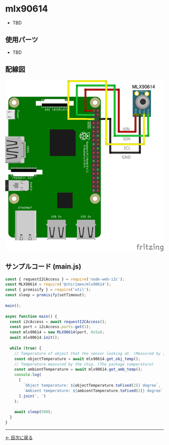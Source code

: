 # mlx90614

- TBD

## 使用パーツ

- TBD

## 配線図

![配線図](./images/mlx90614/schematic.png 'schematic')

## サンプルコード (main.js)

```javascript
const { requestI2CAccess } = require('node-web-i2c');
const MLX90614 = require('@chirimen/mlx90614');
const { promisify } = require('util');
const sleep = promisify(setTimeout);

main();

async function main() {
  const i2cAccess = await requestI2CAccess();
  const port = i2cAccess.ports.get(1);
  const mlx90614 = new MLX90614(port, 0x5a);
  await mlx90614.init();

  while (true) {
    // Temperature of object that the sensor looking at. (Measured by IR sensor)
    const objectTemperature = await mlx90614.get_obj_temp();
    // Temperature measured by the chip. (The package temperature)
    const ambientTemperature = await mlx90614.get_amb_temp();
    console.log(
      [
        `Object temperature: ${objectTemperature.toFixed(2)} degree`,
        `Ambient temperature: ${ambientTemperature.toFixed(2)} degree`,
      ].join(', ')
    );

    await sleep(500);
  }
}
```

---

[← 目次に戻る](./index.md)
